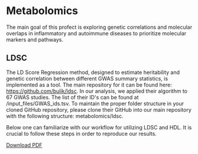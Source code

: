 # Metabolomics

The main goal of this profect is exploring genetic correlations and molecular overlaps in inflammatory and autoimmune diseases to prioritize molecular markers and pathways. 


## LDSC 
The LD Score Regression method, designed to estimate heritability and genetic correlation between different GWAS summary statistics, is implemented as a tool. The main repository for it can be found here: https://github.com/bulik/ldsc.
In our analysis, we applied their algorithm to 67 GWAS studies. The list of their ID's can be found at /input_files/GWAS_ids.tsv. To maintain the proper folder structure in your cloned GitHub repository, please clone their GitHub into our main repository with the following structure: metabolomics/ldsc.

Below one can familiarize with our workflow for utilizing LDSC and HDL. It is crucial to follow these steps in order to reproduce our results.

[Download PDF](workflow_ldsc_hdl.pdf)
